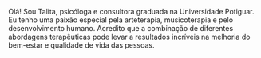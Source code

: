 Olá! Sou Talita, psicóloga e consultora graduada na Universidade Potiguar. Eu tenho uma paixão especial pela arteterapia, musicoterapia e pelo desenvolvimento humano. Acredito que a combinação de diferentes abordagens terapêuticas pode levar a resultados incríveis na melhoria do bem-estar e qualidade de vida das pessoas. 
